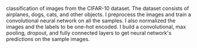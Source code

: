 

classification of images from the CIFAR-10 dataset. The dataset consists of airplanes, dogs, cats, and other objects. I preprocess the images and train a convolutional neural network on all the samples.  I also normalized  the images and the labels  to be one-hot encoded. I build a convolutional, max pooling, dropout, and fully connected layers to get  neural network's predictions on the sample images.



